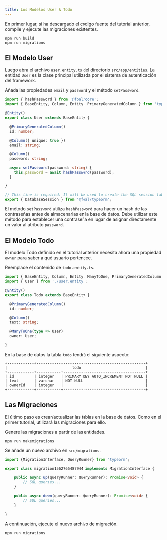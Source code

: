 ```yaml
---
title: Los Modelos User & Todo
---
```


En primer lugar, si ha descargado el código fuente del tutorial anterior, compile y ejecute las migraciones existentes.

```
npm run build
npm run migrations
```

## El Modelo User

Luego abra el archivo `user.entity.ts` del directorio `src/app/entities`. La entidad `User` es la clase principal utilizada por el sistema de autenticación del framework.

Añada las propiedades `email` y `password` y el método `setPassword`.

```typescript
import { hashPassword } from '@foal/core';
import { BaseEntity, Column, Entity, PrimaryGeneratedColumn } from 'typeorm';

@Entity()
export class User extends BaseEntity {

  @PrimaryGeneratedColumn()
  id: number;

  @Column({ unique: true })
  email: string;

  @Column()
  password: string;

  async setPassword(password: string) {
    this.password = await hashPassword(password);
  }

}

// This line is required. It will be used to create the SQL session table.
export { DatabaseSession } from '@foal/typeorm';
```

El método `setPassword` utiliza `hashPassword` para hacer un hash de las contraseñas antes de almacenarlas en la base de datos. Debe utilizar este método para establecer una contraseña en lugar de asignar directamente un valor al atributo `password`.

## El Modelo Todo

El modelo Todo definido en el tutorial anterior necesita ahora una propiedad `owner` para saber a qué usuario pertenece.

Reemplace el contenido de `todo.entity.ts`.

```typescript
import { BaseEntity, Column, Entity, ManyToOne, PrimaryGeneratedColumn } from 'typeorm';
import { User } from './user.entity';

@Entity()
export class Todo extends BaseEntity {

  @PrimaryGeneratedColumn()
  id: number;

  @Column()
  text: string;

  @ManyToOne(type => User)
  owner: User;

}

```

En la base de datos la tabla `todo` tendrá el siguiente aspecto:

```
+------------+-----------+-------------------------------------+
|                             todo                             |
+------------+-----------+-------------------------------------+
| id         | integer   | PRIMARY KEY AUTO_INCREMENT NOT NULL |
| text       | varchar   | NOT NULL                            |
| ownerId    | integer   |                                     |
+------------+-----------+-------------------------------------+
```

## Las Migraciones

El último paso es crear/actualizar las tablas en la base de datos. Como en el primer tutorial, utilizará las migraciones para ello.

Genere las migraciones a partir de las entidades.

```
npm run makemigrations
```

Se añade un nuevo archivo en `src/migrations`.

```typescript
import {MigrationInterface, QueryRunner} from "typeorm";

export class migration1562765487944 implements MigrationInterface {

    public async up(queryRunner: QueryRunner): Promise<void> {
        // SQL queries...
    }

    public async down(queryRunner: QueryRunner): Promise<void> {
        // SQL queries...
    }

}
```

A continuación, ejecute el nuevo archivo de migración.

```
npm run migrations
```
